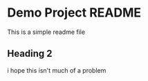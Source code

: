 # Demo Project README

This is a simple readme file

## Heading 2

i hope this isn't much of a problem